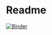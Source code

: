 # Readme

[![Binder](https://mybinder.org/badge_logo.svg)](https://mybinder.org/v2/gh/madhape/some-basic-ipnbs/master)
